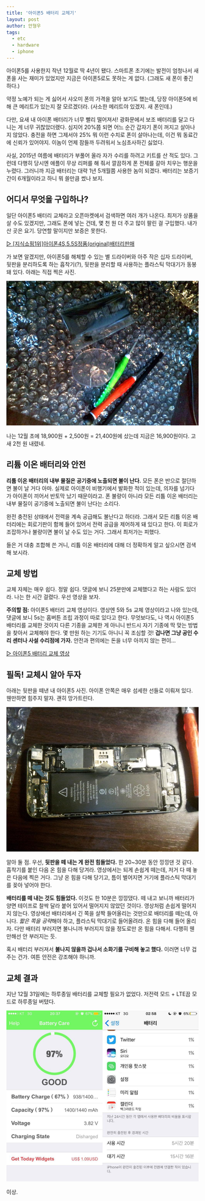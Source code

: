 ```yaml
---
title: '아이폰5 배터리 교체기'
layout: post
author: 안형우
tags:
  - etc
  - hardware
  - iphone
---
```


아이폰5를 사용한지 작년 12월로 딱 4년이 됐다. 스마트폰 초기에는 발전이 엄청나서 새 폰을 사는 재미가 있었지만 지금은 아이폰5로도 못하는 게 없다. (그래도 새 폰이 좋긴 하다.)

약정 노예가 되는 게 싫어서 샤오미 폰의 가격을 알아 보기도 했는데, 당장 아이폰5에 비해 큰 메리트가 있는지 잘 모르겠더라. (사소한 메리트야 있겠지. 새 폰인데.)

다만, 요새 내 아이폰 배터리가 너무 빨리 떨어져서! 광화문에서 보조 배터리를 달고 다니는 게 너무 귀찮았더랬다. 심지어 20%쯤 되면 어느 순간 갑자기 폰이 꺼지고 살아나지 않았다. 충전을 하면 그제서야 25% 뭐 이런 수치로 폰이 살아나는데, 이건 뭐 동료간에 신뢰가 있어야지. 이놈이 언제 잠들까 두려워서 노심초사하긴 싫었다.

사실, 2015년 여름에 배터리가 부풀어 올라 자가 수리를 하려고 키트를 산 적도 있다. 그런데 다행히 당시엔 애플이 무상 리퍼를 해 줘서 깔끔하게 폰 전체를 갈아 치우는 행운을 누렸다. 그러니까 지금 배터리는 대략 1년 5개월쯤 사용한 놈이 되겠다. 배터리는 보증기간이 6개월이라고 하니 뭐 쓸만큼 썼나 보지.


## 어디서 무엇을 구입하나?

일단 아이폰5 배터리 교체라고 오픈마켓에서 검색하면 여러 개가 나온다. 최저가 상품을 살 수도 있겠지만, 그래도 폰에 넣는 건데, 몇 천 원 더 주고 많이 팔린 걸 구입했다. 내가 산 곳은 요기. 당연할 말이지만 보증은 못한다.

[▷ [지식쇼핑1위]아이폰4S,5.5S정품(original)배터리판매][1]

[1]: http://11st.kr/QR/P/1366347418

가 보면 알겠지만, 아이폰5를 해체할 수 있는 별 드라이버와 아주 작은 십자 드라이버, 뒷판을 분리하도록 하는 흡착기(?), 뒷판을 분리할 때 사용하는 플라스틱 막대기가 동봉돼 있다. 아래는 직접 찍은 사진. 

![](/uploads/2017-01/iphone-battery-change-kit.jpg)

나는 12월 초에 18,900원 + 2,500원 = 21,400원에 샀는데 지금은 16,900원이다. 고새 2천 원 내렸네.


## 리튬 이온 배터리와 안전

**리튬 이온 배터리의 내부 물질은 공기중에 노출되면 불이 난다.** 모든 폰은 반으로 절단하면 불이 날 거다 아마. 실제로 아이폰이 비행기에서 발화한 적이 있는데, 의자를 넘기다가 아이폰이 끼어서 반토막 났기 때문이라고. 폰 불량이 아니라 모든 리튬 이온 배터리는 내부 물질이 공기중에 노출되면 불이 난다는 소리다.

완전 충전된 상태에서 전력을 계속 공급해도 불난다고 하더라. 그래서 모든 리튬 이온 배터리에는 회로기판이 함께 들어 있어서 전력 공급을 제어하게 돼 있다고 한다. 이 회로가 조잡하거나 불량이면 불이 날 수도 있는 거다. 그래서 최저가는 피했다.

들은 거 대충 조합해 쓴 거니, 리튬 이온 배터리에 대해 더 정확하게 알고 싶으시면 검색해 보시라.


## 교체 방법

교체 자체는 매우 쉽다. 정말 쉽다. 댓글에 보니 25분만에 교체했다고 하는 사람도 있더라. 나는 한 시간 걸렸다. 우선 영상을 보자. 

**주의할 점:** 아이폰5 배터리 교체 영상이다. 영상엔 5와 5s 교체 영상이라고 나와 있는데, 댓글에 보니 5s는 홈버튼 조립 과정이 따로 있다고 한다. 무엇보다도, 나 역시 아이폰5 배터리를 교체한 것이지 다른 기종을 교체한 게 아니니 반드시 자기 기종에 딱 맞는 방법을 찾아서 교체해야 한다. 몇 만원 하는 기기도 아니니 꼭 조심할 것! **겁나면 그냥 공인 수리 센터나 사설 수리점에 가자.** 안전과 편의에는 돈을 너무 아끼지 않는 편이...

[▷ 아이폰5 배터리 교체 영상][battery-change]

[battery-change]: https://www.youtube.com/watch?v=_SWtkYC2x_s


## 필독! 교체시 알아 두자

아래는 뒷판을 떼낸 내 아이폰5 사진. 아이폰 안쪽은 매우 섬세한 선들로 이뤄져 있다. 웬만하면 힘주지 말자. 괜히 망가트린다.

![](/uploads/2017-01/iphone-open.jpg)

알아 둘 점. 우선, **뒷판을 떼 내는 게 완전 힘들었다.** 한 20~30분 동안 낑낑댄 것 같다. 흡착기를 붙인 다음 온 힘을 다해 당겨라. 영상에서는 되게 손쉽게 떼는데, 저거 다 떼 놓은 다음에 찍은 거다. 그냥 온 힘을 다해 당기고, 틈이 벌어지면 거기에 플라스틱 막대기를 꽂아 넣어야 한다.

**배터리를 떼 내는 것도 힘들었다.** 이것도 한 10분은 낑낑댔다. 떼 내고 보니까 배터리가 양면 테이프로 찰싹 달라 붙어 있어서 떨어지지 않았던 것이다. 영상처럼 손쉽게 떨어지지 않는다. 영상에선 배터리에서 긴 쪽을 살짝 들어올리는 것만으로 배터리를 떼는데, 아니다. *짧은 쪽을 공략*해야 하고, 플라스틱 막대기로 들어올려라. 온 힘을 다해 들어 올리자. 다만 배터리 부러지면 불나니까 부러지지 않을 정도로만 온 힘을 다해서. 다행히 웬만해선 안 부러지는 듯.

혹시 배터리 부러져서 **불나지 않을까 겁나서 소화기를 구비해 놓고 했다.** 이러면 너무 겁주는 건가. 여튼 안전은 강조해야 하니까.


## 교체 결과

지난 12월 31일에는 하루종일 배터리를 교체할 필요가 없었다. 저전력 모드 + LTE끔 모드로 하루종일 버텼다.

![](/uploads/2017-01/iphone-battery-change-result.jpg)

이상.








